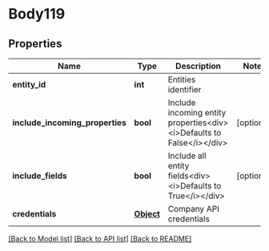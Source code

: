 # Body119

## Properties
Name | Type | Description | Notes
------------ | ------------- | ------------- | -------------
**entity_id** | **int** | Entities identifier | 
**include_incoming_properties** | **bool** | Include incoming entity properties&lt;div&gt;&lt;i&gt;Defaults to False&lt;/i&gt;&lt;/div&gt; | [optional] 
**include_fields** | **bool** | Include all entity fields&lt;div&gt;&lt;i&gt;Defaults to True&lt;/i&gt;&lt;/div&gt; | [optional] 
**credentials** | [**Object**](Object.md) | Company API credentials | 

[[Back to Model list]](../README.md#documentation-for-models) [[Back to API list]](../README.md#documentation-for-api-endpoints) [[Back to README]](../README.md)

